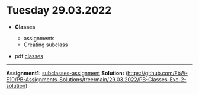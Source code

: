 # Tuesday 29.03.2022
  
 - **Classes**
   - assignments    
   - Creating subclass  
   

- pdf [classes](Presenting-Classes.pdf)
---




**Assignment1:** [subclasses-assignment](https://classroom.github.com/a/bSvex1F6)
**Solution:** (https://github.com/FbW-E10/PB-Assignments-Solutions/tree/main/29.03.2022/PB-Classes-Exc-2-solution)  

 


 

 
